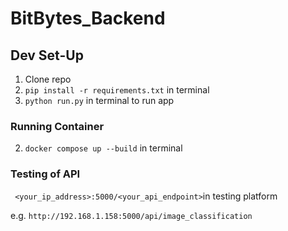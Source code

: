# BitBytes_Backend

## Dev Set-Up
1. Clone repo
2.  ```pip install -r requirements.txt```  in terminal
3. ```python run.py``` in terminal to run app

### Running Container
2.  ```docker compose up --build```  in terminal

### Testing of API
``` <your_ip_address>:5000/<your_api_endpoint>```in testing platform

e.g. ```http://192.168.1.158:5000/api/image_classification```